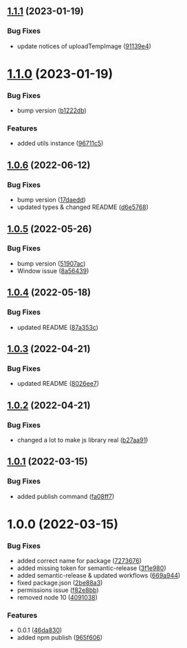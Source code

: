 ## [1.1.1](https://github.com/Copicake/copicake-js/compare/v1.1.0...v1.1.1) (2023-01-19)


### Bug Fixes

* update notices of uploadTempImage ([91139e4](https://github.com/Copicake/copicake-js/commit/91139e4eb4673b9e7aeae2f3468ca32e85fce11d))

# [1.1.0](https://github.com/Copicake/copicake-js/compare/v1.0.6...v1.1.0) (2023-01-19)


### Bug Fixes

* bump version ([b1222db](https://github.com/Copicake/copicake-js/commit/b1222dbe3d977d7e4b2883d9e2674e48216fa993))


### Features

* added utils instance ([96711c5](https://github.com/Copicake/copicake-js/commit/96711c529a5226217a8e6683d860d0f978bf839f))

## [1.0.6](https://github.com/Copicake/copicake-js/compare/v1.0.5...v1.0.6) (2022-06-12)


### Bug Fixes

* bump version ([17daedd](https://github.com/Copicake/copicake-js/commit/17daedd7ea0be558e20b21a08e205a62524b0f72))
* updated types & changed README ([d6e5768](https://github.com/Copicake/copicake-js/commit/d6e576845edf06ea22e2a33677ad99f8314af17e))

## [1.0.5](https://github.com/Copicake/copicake-js/compare/v1.0.4...v1.0.5) (2022-05-26)


### Bug Fixes

* bump version ([51907ac](https://github.com/Copicake/copicake-js/commit/51907ac9122dbb36e0bdb4d8b1b7e5e47ccf623f))
* Window issue ([8a56439](https://github.com/Copicake/copicake-js/commit/8a56439621c50698b30c615f2e1d0238d0a1dad6))

## [1.0.4](https://github.com/Copicake/copicake-js/compare/v1.0.3...v1.0.4) (2022-05-18)


### Bug Fixes

* updated README ([87a353c](https://github.com/Copicake/copicake-js/commit/87a353c863cca292fd315ee3ae1a4056c4ee550d))

## [1.0.3](https://github.com/Copicake/copicake-js/compare/v1.0.2...v1.0.3) (2022-04-21)


### Bug Fixes

* updated README ([8026ee7](https://github.com/Copicake/copicake-js/commit/8026ee739b8b0072990612df276c7705ad59e2d7))

## [1.0.2](https://github.com/Copicake/copicake-js/compare/v1.0.1...v1.0.2) (2022-04-21)


### Bug Fixes

* changed a lot to make js library real ([b27aa91](https://github.com/Copicake/copicake-js/commit/b27aa9131a86b08cd4207e53acab17a4e7efcdf5))

## [1.0.1](https://github.com/Copicake/copicake-js/compare/v1.0.0...v1.0.1) (2022-03-15)


### Bug Fixes

* added publish command ([fa08ff7](https://github.com/Copicake/copicake-js/commit/fa08ff7ad619aefee72e167bf00afef4c600defe))

# 1.0.0 (2022-03-15)


### Bug Fixes

* added correct name for package ([7273676](https://github.com/Copicake/copicake-js/commit/7273676d2c72b35d9c71423aac0335f1ad11ff52))
* added missing token for semantic-release ([3f1e980](https://github.com/Copicake/copicake-js/commit/3f1e980958d0ef22cbd379617122abcba27a3d4e))
* added semantic-release & updated workflows ([669a944](https://github.com/Copicake/copicake-js/commit/669a944343ffb2d323cf716201896d3ecb2b0d1d))
* fixed package.json ([2be88a3](https://github.com/Copicake/copicake-js/commit/2be88a306572e751c542f9ca0a88d926e884a809))
* permissions issue ([f82e8bb](https://github.com/Copicake/copicake-js/commit/f82e8bb857cae6ca3aadd3ca081bed0e4248b3bb))
* removed node 10 ([4091038](https://github.com/Copicake/copicake-js/commit/40910386fdce5135de377754ab53e1fb9ad69579))


### Features

* 0.0.1 ([46da830](https://github.com/Copicake/copicake-js/commit/46da8300723a703d99e2fcf72de21b0d3f6cff7c))
* added npm publish ([965f606](https://github.com/Copicake/copicake-js/commit/965f606c312a3032edfd5ab4f3cc9be6d47b409c))
